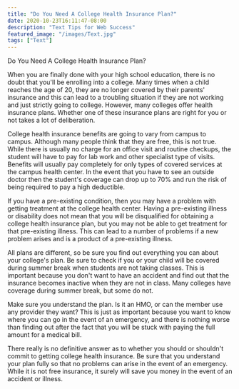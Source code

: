 ```yaml
---
title: "Do You Need A College Health Insurance Plan?"
date: 2020-10-23T16:11:47-08:00
description: "Text Tips for Web Success"
featured_image: "/images/Text.jpg"
tags: ["Text"]
---
```


Do You Need A College Health Insurance Plan?

When you are finally done with your high school education, there is no doubt that you'll be enrolling into a college. Many times when a child reaches the age of 20, they are no longer covered by their parents' insurance and this can lead to a troubling situation if they are not working and just strictly going to college. However, many colleges offer health insurance plans. Whether one of these insurance plans are right for you or not takes a lot of deliberation.

College health insurance benefits are going to vary from campus to campus. Although many people think that they are free, this is not true. While there is usually no charge for an office visit and routine checkups, the student will have to pay for lab work and other specialist type of visits. Benefits will usually pay completely for only types of covered services at the campus health center. In the event that you have to see an outside doctor then the student's coverage can drop up to 70% and run the risk of being required to pay a high deductible.

If you have a pre-existing condition, then you may have a problem with getting treatment at the college health center. Having a pre-existing illness or disability does not mean that you will be disqualified for obtaining a college health insurance plan, but you may not be able to get treatment for that pre-existing illness. This can lead to a number of problems if a new problem arises and is a product of a pre-existing illness.

All plans are different, so be sure you find out everything you can about your college's plan. Be sure to check if you or your child will be covered during summer break when students are not taking classes. This is important because you don't want to have an accident and find out that the insurance becomes inactive when they are not in class. Many colleges have coverage during summer break, but some do not. 

Make sure you understand the plan. Is it an HMO, or can the member use any provider they want? This is just as important because you want to know where you can go in the event of an emergency, and there is nothing worse than finding out after the fact that you will be stuck with paying the full amount for a medical bill.

There really is no definitive answer as to whether you should or shouldn't commit to getting college health insurance. Be sure that you understand your plan fully so that no problems can arise in the event of an emergency. While it is not free insurance, it surely will save you money in the event of an accident or illness.

